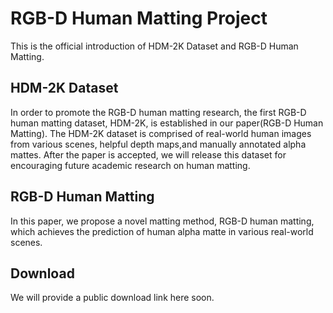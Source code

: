 # RGB-D Human Matting Project
This is the official introduction of HDM-2K Dataset and RGB-D Human Matting.
## HDM-2K Dataset
In order to promote the RGB-D human matting research, the first RGB-D human matting dataset, HDM-2K, is established in our paper(RGB-D Human Matting). The HDM-2K dataset is comprised of real-world human images from various scenes, helpful depth maps,and manually annotated alpha mattes. After the paper is accepted, we will release this dataset for encouraging future academic research on human matting. 
## RGB-D Human Matting
In this paper, we propose a novel matting method, RGB-D human matting, which achieves the prediction of human alpha matte in various real-world scenes.
##  Download
We will provide a public download link here soon.
